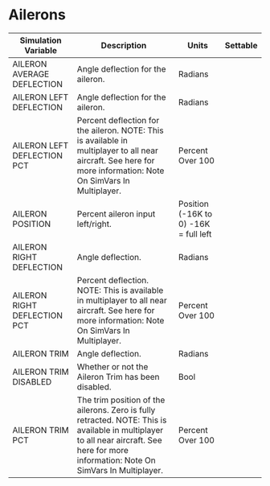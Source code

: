 # Ailerons

| Simulation Variable | Description | Units | Settable |
| --- | --- | --- | --- |
| AILERON AVERAGE DEFLECTION | Angle deflection for the aileron. | Radians |  |
| AILERON LEFT DEFLECTION | Angle deflection for the aileron. | Radians |  |
| AILERON LEFT DEFLECTION PCT | Percent deflection for the aileron. NOTE: This is available in multiplayer to all near aircraft. See here for more information: Note On SimVars In Multiplayer. | Percent Over 100 |  |
| AILERON POSITION | Percent aileron input left/right. | Position (-16K to 0) -16K = full left |  |
| AILERON RIGHT DEFLECTION | Angle deflection. | Radians |  |
| AILERON RIGHT DEFLECTION PCT | Percent deflection. NOTE: This is available in multiplayer to all near aircraft. See here for more information: Note On SimVars In Multiplayer. | Percent Over 100 |  |
| AILERON TRIM | Angle deflection. | Radians |  |
| AILERON TRIM DISABLED | Whether or not the Aileron Trim has been disabled. | Bool |  |
| AILERON TRIM PCT | The trim position of the ailerons. Zero is fully retracted. NOTE: This is available in multiplayer to all near aircraft. See here for more information: Note On SimVars In Multiplayer. | Percent Over 100 |  |